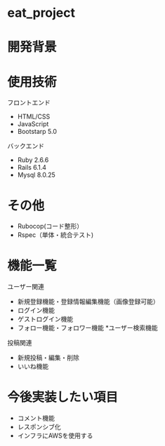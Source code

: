 # eat_project
# 開発背景

# 使用技術
フロントエンド

* HTML/CSS
* JavaScript
* Bootstarp 5.0

バックエンド

* Ruby 2.6.6
* Rails 6.1.4
* Mysql 8.0.25



# その他

* Rubocop(コード整形）
* Rspec（単体・統合テスト)


# 機能一覧

ユーザー関連

* 新規登録機能・登録情報編集機能（画像登録可能）
* ログイン機能
* ゲストログイン機能
* フォロー機能・フォロワー機能
*ユーザー検索機能

投稿関連
* 新規投稿・編集・削除
* いいね機能

# 今後実装したい項目
* コメント機能
* レスポンシブ化
* インフラにAWSを使用する
